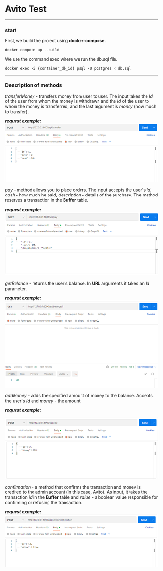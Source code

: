 # Avito Test
___
### start 

First, we build the project using **docker-compose**.
```azure
docker compose up --build 
```
We use the command exec where we run the db.sql file.
```azure
docker exec -i {container_db_id} psql -U postgres < db.sql
```
___
### Description of methods

*transferMoney* - transfers money from user to user. The input takes the *Id* of the user from whom the money is withdrawn and the *Id* of the user to whom the money is transferred, and the last argument is *money* (how much to transfer).

***request example:***
![img.png](screen/img.png)


*pay* - method allows you to place orders. The input accepts the user's *Id*, *cash* - how much he paid, *description* - details of the purchase. The method reserves a transaction in the **Buffer** table.

***request example:***
![img_1.png](screen/img_1.png)


*getBalance* - returns the user's balance. In **URL** arguments it takes an *Id* parameter.

***request example:***
![img_2.png](screen/img_2.png)

*addMoney* - adds the specified amount of money to the balance. Accepts the user's *Id* and *money* - the amount.

***request example:***

![img_3.png](screen/img_3.png)

*confirmation* - a method that confirms the transaction and money is credited to the admin account (in this case, Avito). As input, it takes the transaction *id* in the **Buffer** table and *value* - a boolean value responsible for confirming or refusing the transaction.

***request example:***
![img_4.png](screen/img_4.png)